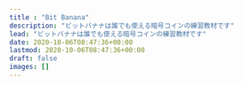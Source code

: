 ```yaml
---
title : "Bit Banana"
description: "ビットバナナは誰でも使える暗号コインの練習教材です"
lead: "ビットバナナは誰でも使える暗号コインの練習教材です"
date: 2020-10-06T08:47:36+00:00
lastmod: 2020-10-06T08:47:36+00:00
draft: false
images: []
---
```


